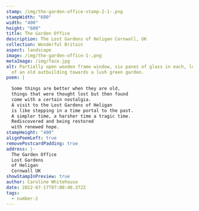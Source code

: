 ```yaml
---
stamp: /img/the-garden-office-stamp-2-1-.png
stampWidth: "600"
width: "400"
height: "600"
title: The Garden Office
description: The Lost Gardens of Heligan Cornwall, UK
collection: Wonderful Britain
aspect: landscape
image: /img/the-garden-office-1-.png
metaImage: /img/face.jpg
alt: Partially open wooden frame window, six panes of glass in each, looking out
  of an old outbuilding towards a lush green garden.
poem: |
  
  Some things are better when they are old,
  things that were thought lost but then found
  come with a certain nostalgia. 
  A visit to the Lost Gardens of Heligan 
  is like stepping in a time portal to the past.
  A simpler time, a harsher time a tragic time.
  Rediscovered and being restored 
  with renewed hope.
stampHeight: "400"
alignPoemLeft: true
removePostcardPadding: true
address: |-
  The Garden Office
  Lost Gardens 
  of Heligan
  Cornwall UK
showStampInPreview: true
author: Caroline Whitehouse
date: 2022-07-17T07:00:40.372Z
tags:
  - number-2
---
```

